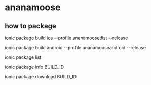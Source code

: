 # ananamoose

## how to package

ionic package build ios --profile ananamoosedist --release

ionic package build android --profile ananamooseandroid --release

ionic package list

ionic package info BUILD_ID

ionic package download BUILD_ID
